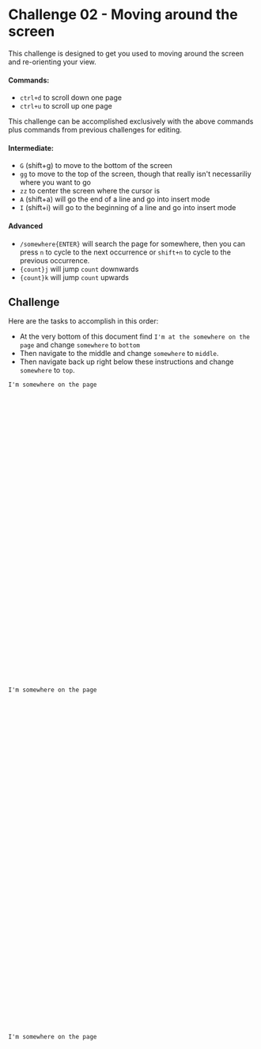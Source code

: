 # Challenge 02 - Moving around the screen

This challenge is designed to get you used to moving around the screen and re-orienting your view.

#### Commands:
* `ctrl+d` to scroll down one page
* `ctrl+u` to scroll up one page

This challenge can be accomplished exclusively with the above commands plus commands from previous challenges for editing.

#### Intermediate:
* `G` (shift+g) to move to the bottom of the screen
* `gg` to move to the top of the screen, though that really isn't necessariliy where you want to go
* `zz` to center the screen where the cursor is
* `A` (shift+a) will go the end of a line and go into insert mode
* `I` (shift+i) will go to the beginning of a line and go into insert mode

#### Advanced

* `/somewhere{ENTER}` will search the page for somewhere, then you can press `n` to cycle to the next occurrence or `shift+n` to cycle to the previous occurrence.
* `{count}j` will jump `count` downwards
* `{count}k` will jump `count` upwards

## Challenge

Here are the tasks to accomplish in this order:
* At the very bottom of this document find `I'm at the somewhere on the page` and change `somewhere` to `bottom`
* Then navigate to the middle and change `somewhere` to `middle`.
* Then navigate back up right below these instructions and change `somewhere` to `top`.

```
I'm somewhere on the page











































I'm somewhere on the page

















































I'm somewhere on the page
```